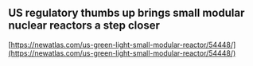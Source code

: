 ## US regulatory thumbs up brings small modular nuclear reactors a step closer
  
  [https://newatlas.com/us-green-light-small-modular-reactor/54448/](https://newatlas.com/us-green-light-small-modular-reactor/54448/)